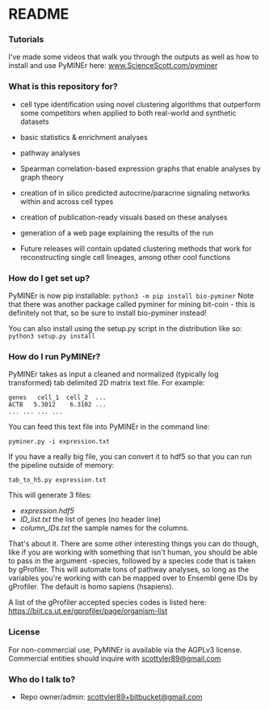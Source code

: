 # README #

### Tutorials ###

I've made some videos that walk you through the outputs as well as how to install and use PyMINEr here:
www.ScienceScott.com/pyminer

### What is this repository for? ###

* cell type identification using novel clustering algorithms that outperform some competitors when applied to both real-world and synthetic datasets
* basic statistics & enrichment analyses
* pathway analyses
* Spearman correlation-based expression graphs that enable analyses by graph theory 
* creation of in silico predicted autocrine/paracrine signaling networks within and across cell types
* creation of publication-ready visuals based on these analyses
* generation of a web page explaining the results of the run

* Future releases will contain updated clustering methods that work for reconstructing single cell lineages, among other cool functions 

### How do I get set up? ###

PyMINEr is now pip installable:
`python3 -m pip install bio-pyminer`
Note that there was another package called pyminer for mining bit-coin - this is definitely not that, so be sure to install bio-pyminer instead!

You can also install using the setup.py script in the distribution like so:
`python3 setup.py install`


### How do I run PyMINEr? ###
PyMINEr takes as input a cleaned and normalized (typically log transformed) tab delimited 2D matrix text file.
For example:

    genes	cell_1	cell_2	...
    ACTB   5.3012	 6.3102	...
    ...	...	...	...

You can feed this text file into PyMINEr in the command line:

`pyminer.py -i expression.txt`

If you have a really big file, you can convert it to hdf5 so that you can run the pipeline outside of memory:

`tab_to_h5.py expression.txt`

This will generate 3 files:
* *expression.hdf5* 
* *ID_list.txt* the list of genes (no header line)
* *column_IDs.txt* the sample names for the columns.

That's about it. There are some other interesting things you can do though, like if you are working with something that isn't human, you should be able to pass in the argument -species, 
followed by a species code that is taken by gProfiler. This will automate tons of pathway analyses, so long as the variables you're working with can be mapped over to Ensembl gene IDs by gProfiler.
The default is homo sapiens (hsapiens).

A list of the gProfiler accepted species codes is listed here: https://biit.cs.ut.ee/gprofiler/page/organism-list

### License ###
For non-commercial use, PyMINEr is available via the AGPLv3 license. Commercial entities should inquire with scottyler89@gmail.com

### Who do I talk to? ###

* Repo owner/admin: scottyler89+bitbucket@gmail.com